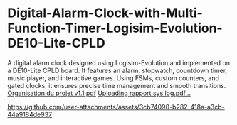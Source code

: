 # Digital-Alarm-Clock-with-Multi-Function-Timer-Logisim-Evolution-DE10-Lite-CPLD
A digital alarm clock designed using Logisim-Evolution and implemented on a DE10-Lite CPLD board. It features an alarm, stopwatch, countdown timer, music player, and interactive games. Using FSMs, custom counters, and gated clocks, it ensures precise time management and smooth transitions.
[Organisation du projet v1.1.pdf](https://github.com/user-attachments/files/18646406/Organisation.du.projet.v1.1.pdf) 
[Uploading rapport sys log.pdf…]()



https://github.com/user-attachments/assets/3cb74090-b282-418a-a3cb-44a9184de937

